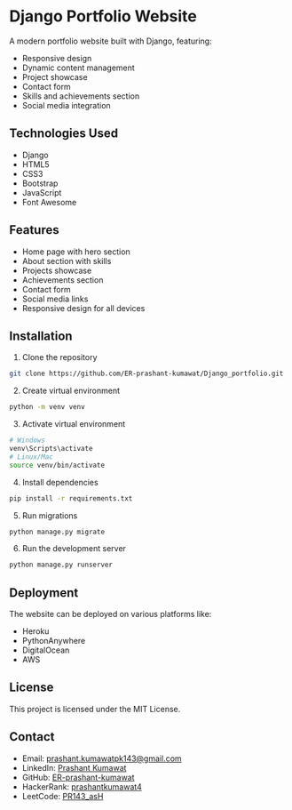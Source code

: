 # Django Portfolio Website

A modern portfolio website built with Django, featuring:

- Responsive design
- Dynamic content management
- Project showcase
- Contact form
- Skills and achievements section
- Social media integration

## Technologies Used

- Django
- HTML5
- CSS3
- Bootstrap
- JavaScript
- Font Awesome

## Features

- Home page with hero section
- About section with skills
- Projects showcase
- Achievements section
- Contact form
- Social media links
- Responsive design for all devices

## Installation

1. Clone the repository
```bash
git clone https://github.com/ER-prashant-kumawat/Django_portfolio.git
```

2. Create virtual environment
```bash
python -m venv venv
```

3. Activate virtual environment
```bash
# Windows
venv\Scripts\activate
# Linux/Mac
source venv/bin/activate
```

4. Install dependencies
```bash
pip install -r requirements.txt
```

5. Run migrations
```bash
python manage.py migrate
```

6. Run the development server
```bash
python manage.py runserver
```

## Deployment

The website can be deployed on various platforms like:
- Heroku
- PythonAnywhere
- DigitalOcean
- AWS

## License

This project is licensed under the MIT License.

## Contact

- Email: prashant.kumawatpk143@gmail.com
- LinkedIn: [Prashant Kumawat](https://www.linkedin.com/in/theprashant-kumawat-bba8aa267/)
- GitHub: [ER-prashant-kumawat](https://github.com/ER-prashant-kumawat)
- HackerRank: [prashantkumawat4](https://www.hackerrank.com/profile/prashantkumawat4)
- LeetCode: [PR143_asH](https://leetcode.com/u/PR143_asH/)
